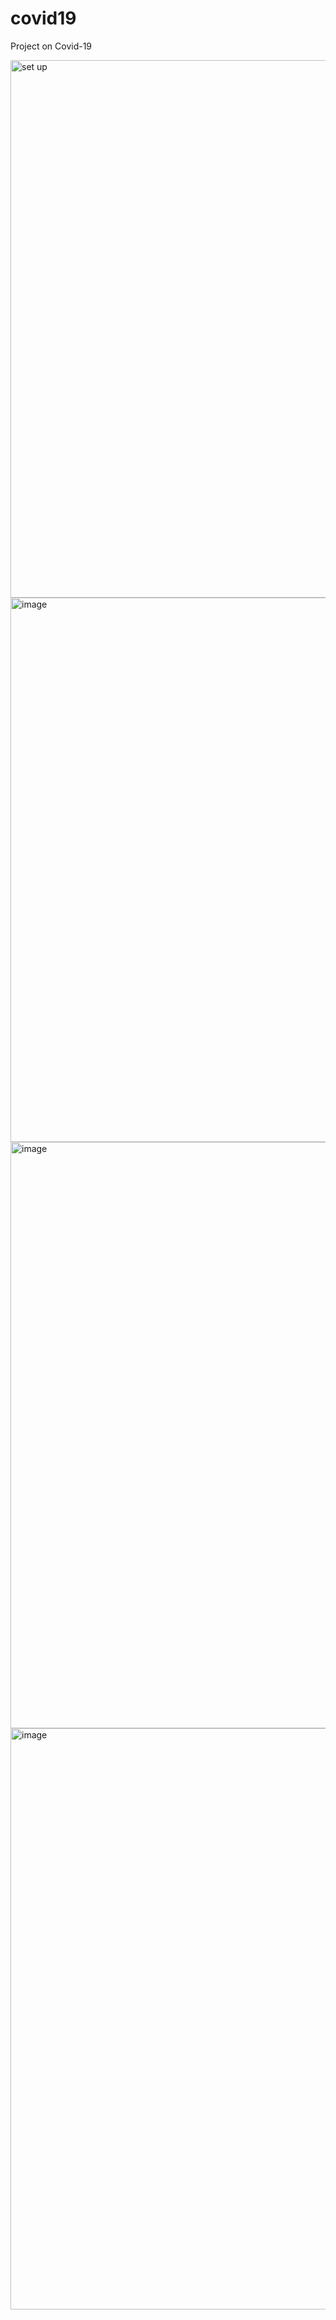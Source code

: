 # covid19
Project on Covid-19 

<img width="860" alt="set up" src="https://github.com/user-attachments/assets/23617296-1cbd-4511-83ad-16a5ebd2963c" />

<img width="871" alt="image" src="https://github.com/user-attachments/assets/f62504c5-3bb7-4cfb-80f0-560a448c959f" />

<img width="938" alt="image" src="https://github.com/user-attachments/assets/154471f6-bc62-4bdb-9306-3e2abc8e45f9" />

<img width="930" alt="image" src="https://github.com/user-attachments/assets/5ad87beb-a84f-4d90-b3c9-4f6ae6608d92" />
